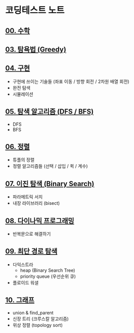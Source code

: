 # 코딩테스트 노트
## [00. 수학](https://github.com/KimSungKwon/coding-test-prac/tree/main/Chapter00_Math)
## [03. 탐욕법 (Greedy)](https://github.com/KimSungKwon/coding-test-prac/tree/main/Chapter03_Greedy)

## [04. 구현](https://github.com/KimSungKwon/coding-test-prac/tree/main/Chapter04_Implement)
- 구현에 쓰이는 기술들 (좌표 이동 / 방향 회전 / 2차원 배열 회전)
- 완전 탐색
- 시뮬레이션
## [05. 탐색 알고리즘 (DFS / BFS)](https://github.com/KimSungKwon/coding-test-prac/tree/main/Chapter05_DFS_BFS)
- DFS
- BFS
## [06. 정렬](https://github.com/KimSungKwon/coding-test-prac/tree/main/Chapter06_Sort)
- 튜플의 정렬
- 정렬 알고리즘들 (선택 / 삽입 / 퀵 / 계수)
## [07. 이진 탐색 (Binary Search)](https://github.com/KimSungKwon/coding-test-prac/tree/main/Chapter07_Binary_Search)
- 파라메트릭 서치
- 내장 라이브러리 (bisect)
## [08. 다이나믹 프로그래밍](https://github.com/KimSungKwon/coding-test-prac/tree/main/Chapter08_DP)
- 반복문으로 해결하기
## [09. 최단 경로 탐색](https://github.com/KimSungKwon/coding-test-prac/tree/main/Chapter09_Shortest_Path)
- 다익스트라 
  - heap (Binary Search Tree)
  - priority queue (우선순위 큐)
- 플로이드 워셜
## [10. 그래프](https://github.com/KimSungKwon/coding-test-prac/tree/main/Chapter10_Graph)
- union & find_parent
- 신장 트리 (크루스칼 알고리즘)
- 위상 정렬 (topology sort)
